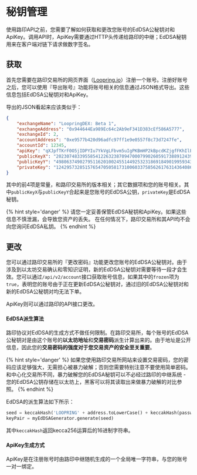 
# 秘钥管理

使用路印API之前，您需要了解如何获取和更改您账号的EdDSA公秘钥对和ApiKey。调用API时，ApiKey需要通过HTTP头传递给路印的中继；EdDSA秘钥用来在客户端对链下请求做数字签名。

## 获取


首先您需要在路印交易所的网页界面（[Loopring.io](https://loopring.io)）注册一个账号。注册好账号之后，您可以使用『导出账号』功能将账号相关的信息通过JSON格式导出。这些信息包括EdDSA公秘钥对和ApiKey。

导出的JSON看起来应该类似于：

```json
{
    "exchangeName": "LoopringDEX: Beta 1",
    "exchangeAddress": "0x944644Ea989Ec64c2Ab9eF341D383cEf586A5777",
    "exchangeId": 2,
    "accountAddress": "0xe9577b420d96adfc97ff1e9e0557f8c73d7247fe",
    "accountId": 12345,
    "apiKey": "qXJpfTKrF0O5jIDPYIu7YkVgLFbvm5uIgPKBmHP2kBpcdKZjgfFKhIlE8evo9lKa",
    "publicKeyX": "20230748339558541226323870947000799026059173889124399831342481595010628000129",
    "publicKeyY": "4980637490279511620100245514492532318691849019959343538108355525575855311214",
    "privateKey": "1242957328515765470505817310060337585626176314364086438653683782645761561015"
}
```

其中的前4项是常量，和路印交易所的版本相关；其它数据项和您的账号相关。其中`publicKeyX`与`publicKeyY`合起来是您账号的EdDSA公钥，`privateKey`是EdDSA秘钥。


{% hint style='danger' %}
请您一定妥善保管EdDSA秘钥和ApiKey。如果这些信息不慎泄漏，会导致您资产的丢失。
在任何情况下，路印交易所和其API均不会向您询问EdDSA私钥。
{% endhint %}


## 更改

您可以通过路印交易所的『更改密码』功能更改您账号的EdDSA公秘钥对。由于涉及到以太坊交易确认和零知识证明，新的EdDSA公秘钥对需要等待一段才会生效。您可以通过`/api/v2/account`接口获取账号信息，如果其中的`frozen`项为`true`，表明您的账号由于正在更新EdDSA公秘钥对，通过旧的EdDSA公秘钥对和新的EdDSA公秘钥对均无法下单。


ApiKey则可以通过路印的API接口更改。


#### EdDSA派生算法
路印协议对EdDSA的生成方式不做任何限制。在路印交易所，每个账号的EdDSA公秘钥对是由这个账号的**以太坊地址**和**交易密码**派生计算出来的。由于地址是公开信息，因此您的**交易密码的强度对于您交易资产的安全至关重要**。


{% hint style='danger' %}
如果您使用路印交易所网站来设置交易密码，您的密码应该足够强大，无需担心被暴力破解；否则您需要特别注意不要使用简单密码。和中心化交易所不同，暴力破解您的EdDSA秘钥可以不必经过路印的中继系统 - 您的EdDSA公钥存储在以太坊上，黑客可以将其读取出来做暴力破解的对比参照。
{% endhint %}


EdDSA的派生算法如下所示：

```python
seed = keccakHash('LOOPRING' + address.toLowerCase() + keccakHash(password))
keyPair = myEdDSAGenerator.generate(seed)
```

其中`keccakHash`返回kecca256运算后的16进制字符串。


#### ApiKey生成方式

ApiKey是在注册账号时由路印中继随机生成的一个全局唯一字符串，与您的账号一对一绑定。
